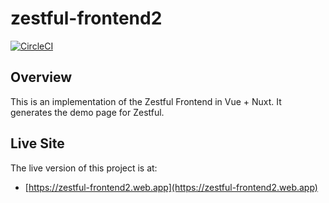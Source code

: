 # zestful-frontend2

[![CircleCI](https://circleci.com/gh/mtlynch/zestful-frontend2.svg?style=svg)](https://circleci.com/gh/mtlynch/zestful-frontend2)

## Overview

This is an implementation of the Zestful Frontend in Vue + Nuxt. It generates the demo page for Zestful.

## Live Site

The live version of this project is at:

- [https://zestful-frontend2.web.app](https://zestful-frontend2.web.app)
